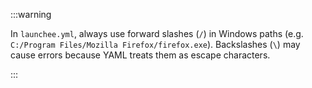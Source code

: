 :::warning

In `launchee.yml`, always use forward slashes (`/`) in Windows paths (e.g. `C:/Program Files/Mozilla Firefox/firefox.exe`).
Backslashes (`\`) may cause errors because YAML treats them as escape characters.

:::
